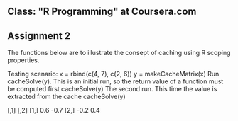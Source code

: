 ##  Class: "R Programming" at Coursera.com
##  Assignment 2 
  The functions below are to illustrate the consept of caching using R scoping properties.

  Testing  scenario:
x = rbind(c(4, 7), c(2, 6)) 
y = makeCacheMatrix(x)
 Run cacheSolve(y). This is an initial run, so the return value of a function must be computed first
cacheSolve(y)
  The second run. This time the value is extracted from the cache
cacheSolve(y)

   [,1] [,2]
  [1,]  0.6 -0.7
  [2,] -0.2  0.4